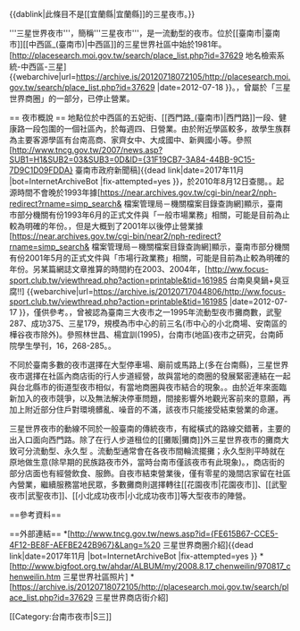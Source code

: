 {{dablink|此條目不是[[宜蘭縣|宜蘭縣]]的三星夜市。}}

'''三星世界夜市'''，簡稱'''三星夜市'''，是一流動型的夜市。位於[[臺南市|臺南市]][[中西區_(臺南市)|中西區]]的三星世界社區中<ref>始於1981年。[http://placesearch.moi.gov.tw/search/place_list.php?id=37629 地名檢索系統-中西區-三星] {{webarchive|url=https://archive.is/20120718072105/http://placesearch.moi.gov.tw/search/place_list.php?id=37629 |date=2012-07-18 }}。</ref>，曾屬於「三星世界商圈」的一部分，已停止營業。

== 夜市概說 ==
地點位於中西區的五妃街、[[西門路_(臺南市)|西門路]]一段、健康路一段包圍的一個社區內，於每週四、日營業。由於附近學區較多，故學生族群為主要客源<ref>學區有台南高商、家齊女中、大成國中、新興國小等。參照[http://www.tncg.gov.tw/2007/news.asp?SUB1=H1&SUB2=03&SUB3=0D&ID={31F19CB7-3A84-44BB-9C15-7D9C1D09FDDA} 臺南市政府新聞稿]{{dead link|date=2017年11月 |bot=InternetArchiveBot |fix-attempted=yes }}，於2010年8月12日查閱。</ref>。起源時間不會晚於1993年<ref>據[https://near.archives.gov.tw/cgi-bin/near2/nph-redirect?rname=simp_search& 檔案管理局－機關檔案目錄查詢網]顯示，臺南市部分機關有份1993年6月的正式文件與「一般市場業務」相關，可能是目前為止較為明確的年份。</ref>，但是大概到了2001年以後停止營業<ref>據[https://near.archives.gov.tw/cgi-bin/near2/nph-redirect?rname=simp_search& 檔案管理局－機關檔案目錄查詢網]顯示，臺南市部分機關有份2001年5月的正式文件與「市場行政業務」相關，可能是目前為止較為明確的年份。另某篇網誌文章推算的時間約在2003、2004年，[http://ww.focus-sport.club.tw/viewthread.php?action=printable&tid=161985 台南臭臭鍋+臭豆腐!!] {{webarchive|url=https://archive.is/20120717044806/http://ww.focus-sport.club.tw/viewthread.php?action=printable&tid=161985 |date=2012-07-17 }}，僅供參考。</ref>，曾被認為臺南三大夜市之一<ref>1995年流動型夜市攤商數，武聖287、成功375、三星179，規模為市中心的前三名(市中心的小北商場、安南區的樺谷夜市除外)。參照林世昌、楊宜訓(1995)，台南市(地區)夜市之研究，台南師院學生學刊，16，268-285。</ref>。

不同於臺南多數的夜市選擇在大型停車場、廟前或馬路上(多在台南縣)，三星世界夜市選擇在社區內商店街的行人步道經營，故與當地的商圈的發展緊密連結在一起<ref>與台北縣市的街道型夜市相似，有當地商圈與夜市結合的現象。</ref>。由於近年來面臨新加入的夜市競爭，以及無法解決停車問題，間接影響外地觀光客前來的意願，再加上附近部分住戶對環境髒亂、噪音的不滿，該夜市只能接受結束營業的命運。

三星世界夜市的動線不同於一般臺南的傳統夜市，有縱橫式的路線交錯著，主要的出入口面向西門路。除了在行人步道租位的[[攤販|攤商]]外<ref>三星世界夜市的攤商大致可分流動型、永久型 。流動型通常會在各夜市間輪流擺攤；永久型則平時就在原地做生意(除早期的民族路夜市外，當時台南市僅該夜市有此現象)。</ref>，商店街的部分店面也有經營飲食、服飾。自夜市結束營業後，僅有零星的幾間店家留在社區內營業，繼續服務當地民眾，多數攤商則選擇轉往[[花園夜市|花園夜市]]、[[武聖夜市|武聖夜市]]、[[小北成功夜市|小北成功夜市]]等大型夜市的陣營。

==參考資料==
<references/>

==外部連結==
*[http://www.tncg.gov.tw/news.asp?id={FE615B67-CCE5-4F12-BE8F-AEFBE242B967}&Lang=%20 三星世界商圈介紹]{{dead link|date=2017年11月 |bot=InternetArchiveBot |fix-attempted=yes }}
*[http://www.bigfoot.org.tw/ahdar/ALBUM/my/2008.8.17_chenweilin/970817_chenweilin.htm 三星世界社區照片]
*[https://archive.is/20120718072105/http://placesearch.moi.gov.tw/search/place_list.php?id=37629 三星世界商店街介紹]

[[Category:台南市夜市|S三]]